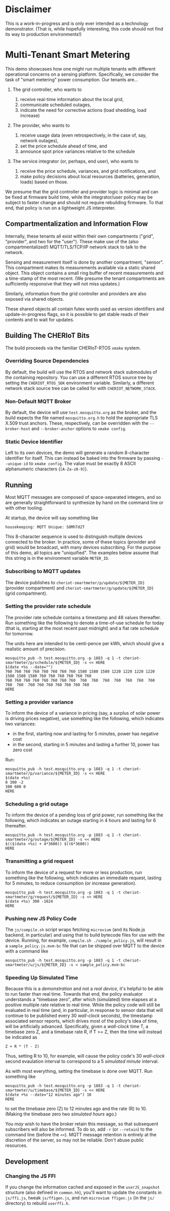 # Disclaimer

This is a work-in-progress and is only ever intended as a technology demonstrator.
(That is, while hopefully interesting, this code should not find its way to production environments!)

# Multi-Tenant Smart Metering

This demo showcases how one might run multiple tenants with different operational concerns on a sensing platform.
Specifically, we consider the task of "smart metering" power consumption.
Our tenants are...

1. The grid controller, who wants to

   1. receive real-time information about the local grid,
   2. communicate scheduled outages,
   3. indicate the need for corrective actions (load shedding, load increase)

2. The provider, who wants to

   1. receive usage data (even retrospectively, in the case of, say, network outages),
   2. set the price schedule ahead of time, and
   3. announce spot price variances relative to the schedule

3. The service integrator (or, perhaps, end user), who wants to

   1. receive the price schedule, variances, and grid notifications, and
   2. make policy decisions about local resources (batteries, generation, loads) based on those.

We presume that the grid controller and provider logic is minimal and can be fixed at firmware build time,
while the integrator/user policy may be subject to faster change and should not require rebuilding firmware.
To that end, that policy is run on a lightweight JS interpreter.

## Compartmentalization and Information Flow

Internally, these tenants all exist within their own compartments ("grid", "provider", and two for the "user").
These make use of the (also compartmentalized!) MQTT/TLS/TCP/IP network stack to talk to the network.

Sensing and measurement itself is done by another compartment, "sensor".
This compartment makes its measurements available via a static shared object.
This object contains a small ring buffer of recent measurements and a time-stamp of the most recent.
(We presume the tenant compartments are sufficiently responsive that they will not miss updates.)

Similarly, information from the grid controller and providers are also exposed via shared objects.

These shared objects all contain futex words used as version identifiers and update-in-progress flags,
so it is possible to get stable reads of their contents and to wait for updates.

## Building The CHERIoT Bits

The build proceeds via the familiar CHERIoT-RTOS `xmake` system.

### Overriding Source Dependencies

By default, the build will use the RTOS and network stack submodules of the containing repository.
You can use a different RTOS source tree by setting the ``CHERIOT_RTOS_SDK`` environment variable.
Similarly, a different network stack source tree can be called for with ``CHERIOT_NETWORK_STACK``.

### Non-Default MQTT Broker

By default, the device will use `test.mosquitto.org` as the broker, and
the build expects the file named `mosquitto.org.h` to hold the appropriate TLS X.509 trust anchors.
These, respectively, can be overridden with the `--broker-host` and `--broker-anchor` options to `xmake config`.

### Static Device Identifier

Left to its own devices, the demo will generate a random 8-character identifier for itself.
This can instead be baked into the firmware by passing `--unique-id` to `xmake config`.
The value must be exactly 8 ASCII alphanumeric characters (`[A-Za-z0-9]`).

## Running

Most MQTT messages are composed of space-separated integers,
and so are generally straightforward to synthesize by hand on the command line or with other tooling.

At startup, the device will say something like

    housekeeping: MQTT Unique: S8MhTd2T

This 8-character sequence is used to distinguish multiple devices connected to the broker.
In practice, some of these topics (provider and grid) would be broadcast, with many devices subscribing.
For the purpose of this demo, all topics are "uniquified".
The examples below assume that this string is in the environment variable `METER_ID`.

### Subscribing to MQTT updates

The device publishes to `cheriot-smartmeter/p/update/${METER_ID}` (provider compartment)
and `cheriot-smartmeter/g/update/${METER_ID}` (grid compartment).

### Setting the provider rate schedule

The provider rate schedule contains a timestamp and 48 values thereafter.
Run something like the following to denote a time-of-use schedule for today
(that is, starting at the most recent past midnight)
and a flat rate schedule for tomorrow.

The units here are intended to be centi-pence per kWh, which should give a realistic amount of precision.

    mosquitto_pub -h test.mosquitto.org -p 1883 -q 1 -t cheriot-smartmeter/p/schedule/${METER_ID} -s << HERE
    $(date +%s --date="")
    760 760 760 760 760 760 760 760 1580 1580 1580 1220 1220 1220 1220 1580 1580 1580 760 760 760 760 760 760
    760 760 760 760 760 760 760 760  760  760  760  760  760  760  760  760  760  760 760 760 760 760 760 760
    HERE

### Setting a provider variance

To inform the device of a variance in pricing (say, a surplus of solar power is driving prices negative),
use something like the following, which indicates two variances:
- in the first, starting now and lasting for 5 minutes, power has negative cost
- in the second, starting in 5 minutes and lasting a further 10, power has zero cost

Run:

    mosquitto_pub -h test.mosquitto.org -p 1883 -q 1 -t cheriot-smartmeter/p/variance/${METER_ID} -s << HERE
    $(date +%s)
    0 300 -2
    300 600 0
    HERE

### Scheduling a grid outage

To inform the device of a pending loss of grid power, run something like the following,
which indicates an outage starting in 4 hours and lasting for 6 thereafter.

    mosquitto_pub -h test.mosquitto.org -p 1883 -q 1 -t cheriot-smartmeter/g/outage/${METER_ID} -s << HERE
    $(($(date +%s) + 4*3600)) $((6*3600))
    HERE

### Transmitting a grid request

To inform the device of a request for more or less production, run something like the following,
which indicates an immediate request, lasting for 5 minutes, to reduce consumption (or increase generation).

    mosquitto_pub -h test.mosquitto.org -p 1883 -q 1 -t cheriot-smartmeter/g/request/${METER_ID} -s << HERE
    $(date +%s) 300 -1024
    HERE

### Pushing new JS Policy Code

The `js/compile.sh` script wraps fetching `microvium` (and its Node.js backend, in particular)
and using that to build bytecode files for use with the device.
Running, for example, `compile.sh ./sample_policy.js`, will result in a `sample_policy.js.mvm-bc` file that can be shipped over MQTT to the device with a command like

    mosquitto_pub -h test.mosquitto.org -p 1883 -q 1 -t cheriot-smartmeter/u/js/${METER_ID} -s < sample_policy.mvm-bc

### Speeding Up Simulated Time

Because this is a _demonstration_ and not a _real device_, it's helpful to be able to run faster than real time.
Towards that end, the policy evaluator understands a "timebase zero",
after which (simulated) time elapses at a positive multiple rate relative to real time.
While the policy code will still be evaluated in real time
(and, in particular, in response to sensor data that will continue to be published every 30 _wall-clock_ seconds),
the timestamp associated sensor reports, which drives most of the policy's idea of time,
will be artificially advanced.
Specifically, given a _wall-clock_ time T, a timebase zero Z, and a timebase rate R,
if T >= Z, then the time will instead be indicated as

    Z + R * (T - Z)

Thus, setting R to 10, for example, will cause the policy code's 30 _wall-clock_ second evaulation interval to
correspond to a 5 _simulated minute_ interval.

As with most everything, setting the timebase is done over MQTT.  Run something like

    mosquitto_pub -h test.mosquitto.org -p 1883 -q 1 -t cheriot-smartmeter/u/timebase/${METER_ID} -s << HERE
    $(date +%s --date="12 minutes ago") 10
    HERE

to set the timebase zero (Z) to 12 minutes ago and the rate (R) to 10.
(Making the timebase zero two _simulated hours_ ago.)

You _may_ wish to have the broker retain this message, so that subsequent subscribers will also be informed.
To do so, add `-r` (or `--retain`) to the command line (before the `<<`).
MQTT message retention is entirely at the discretion of the server, so may not be reliable.
Don't abuse public resources.

## Development

### Changing the JS FFI

If you change the information cached and exposed in the `userJS_snapshot` structure (also defined in `common.hh`),
you'll want to update the constants in `js/ffi.js`, tweak `js/ffigen.js`, and run `microvium ffigen.js` (in the `js/` directory) to rebuild `userffi.h`.
